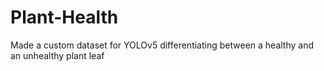 # Plant-Health
Made a custom dataset for YOLOv5 differentiating between a healthy and an unhealthy plant leaf
